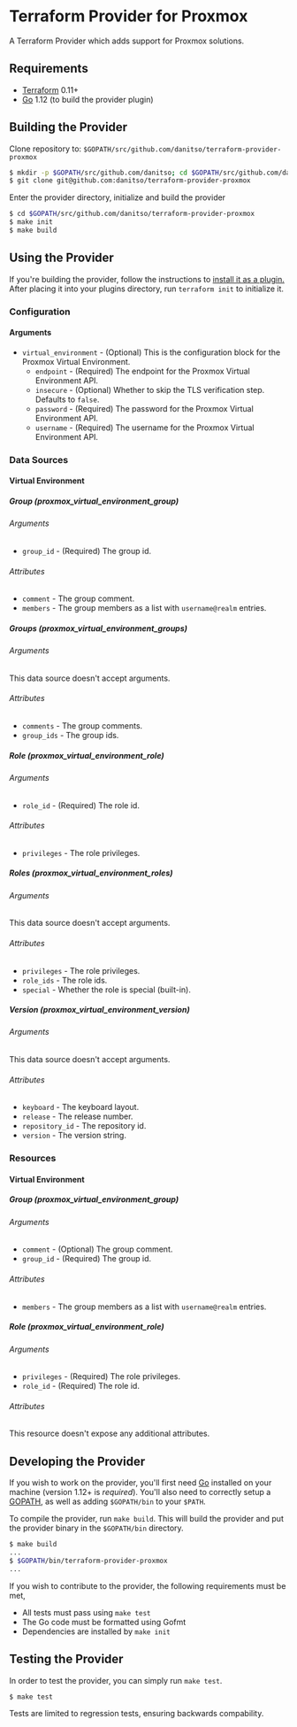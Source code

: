 # Terraform Provider for Proxmox
A Terraform Provider which adds support for Proxmox solutions.

## Requirements
- [Terraform](https://www.terraform.io/downloads.html) 0.11+
- [Go](https://golang.org/doc/install) 1.12 (to build the provider plugin)

## Building the Provider
Clone repository to: `$GOPATH/src/github.com/danitso/terraform-provider-proxmox`

```sh
$ mkdir -p $GOPATH/src/github.com/danitso; cd $GOPATH/src/github.com/danitso
$ git clone git@github.com:danitso/terraform-provider-proxmox
```

Enter the provider directory, initialize and build the provider

```sh
$ cd $GOPATH/src/github.com/danitso/terraform-provider-proxmox
$ make init
$ make build
```

## Using the Provider
If you're building the provider, follow the instructions to [install it as a plugin.](https://www.terraform.io/docs/plugins/basics.html#installing-plugins) After placing it into your plugins directory, run `terraform init` to initialize it.

### Configuration

#### Arguments
* `virtual_environment` - (Optional) This is the configuration block for the Proxmox Virtual Environment.
    * `endpoint` - (Required) The endpoint for the Proxmox Virtual Environment API.
    * `insecure` - (Optional) Whether to skip the TLS verification step. Defaults to `false`.
    * `password` - (Required) The password for the Proxmox Virtual Environment API.
    * `username` - (Required) The username for the Proxmox Virtual Environment API.

### Data Sources

#### Virtual Environment

##### Group (proxmox_virtual_environment_group)

###### Arguments
* `group_id` - (Required) The group id.

###### Attributes
* `comment` - The group comment.
* `members` - The group members as a list with `username@realm` entries.

##### Groups (proxmox_virtual_environment_groups)

###### Arguments
This data source doesn't accept arguments.

###### Attributes
* `comments` - The group comments.
* `group_ids` - The group ids.

##### Role (proxmox_virtual_environment_role)

###### Arguments
* `role_id` - (Required) The role id.

###### Attributes
* `privileges` - The role privileges.

##### Roles (proxmox_virtual_environment_roles)

###### Arguments
This data source doesn't accept arguments.

###### Attributes
* `privileges` - The role privileges.
* `role_ids` - The role ids.
* `special` - Whether the role is special (built-in).

##### Version (proxmox_virtual_environment_version)

###### Arguments
This data source doesn't accept arguments.

###### Attributes
* `keyboard` - The keyboard layout.
* `release` - The release number.
* `repository_id` - The repository id.
* `version` - The version string.

### Resources

#### Virtual Environment

##### Group (proxmox_virtual_environment_group)

###### Arguments
* `comment` - (Optional) The group comment.
* `group_id` - (Required) The group id.

###### Attributes
* `members` - The group members as a list with `username@realm` entries.

##### Role (proxmox_virtual_environment_role)

###### Arguments
* `privileges` - (Required) The role privileges.
* `role_id` - (Required) The role id.

###### Attributes
This resource doesn't expose any additional attributes.

## Developing the Provider
If you wish to work on the provider, you'll first need [Go](http://www.golang.org) installed on your machine (version 1.12+ is *required*). You'll also need to correctly setup a [GOPATH](http://golang.org/doc/code.html#GOPATH), as well as adding `$GOPATH/bin` to your `$PATH`.

To compile the provider, run `make build`. This will build the provider and put the provider binary in the `$GOPATH/bin` directory.

```sh
$ make build
...
$ $GOPATH/bin/terraform-provider-proxmox
...
```

If you wish to contribute to the provider, the following requirements must be met,

* All tests must pass using `make test`
* The Go code must be formatted using Gofmt
* Dependencies are installed by `make init`

## Testing the Provider
In order to test the provider, you can simply run `make test`.

```sh
$ make test
```

Tests are limited to regression tests, ensuring backwards compability.
